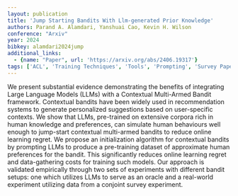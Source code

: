 ```yaml
---
layout: publication
title: 'Jump Starting Bandits With Llm-generated Prior Knowledge'
authors: Parand A. Alamdari, Yanshuai Cao, Kevin H. Wilson
conference: "Arxiv"
year: 2024
bibkey: alamdari2024jump
additional_links:
  - {name: "Paper", url: 'https://arxiv.org/abs/2406.19317'}
tags: ['ACL', 'Training Techniques', 'Tools', 'Prompting', 'Survey Paper', 'Reinforcement Learning', 'Pre-Training']
---
```

We present substantial evidence demonstrating the benefits of integrating
Large Language Models (LLMs) with a Contextual Multi-Armed Bandit framework.
Contextual bandits have been widely used in recommendation systems to generate
personalized suggestions based on user-specific contexts. We show that LLMs,
pre-trained on extensive corpora rich in human knowledge and preferences, can
simulate human behaviours well enough to jump-start contextual multi-armed
bandits to reduce online learning regret. We propose an initialization
algorithm for contextual bandits by prompting LLMs to produce a pre-training
dataset of approximate human preferences for the bandit. This significantly
reduces online learning regret and data-gathering costs for training such
models. Our approach is validated empirically through two sets of experiments
with different bandit setups: one which utilizes LLMs to serve as an oracle and
a real-world experiment utilizing data from a conjoint survey experiment.
